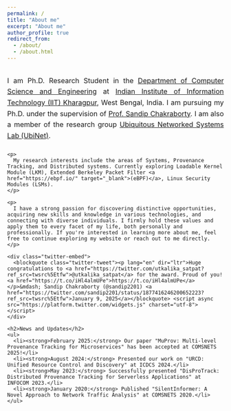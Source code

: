 ```yaml
---
permalink: /
title: "About me"
excerpt: "About me"
author_profile: true
redirect_from: 
  - /about/
  - /about.html
---
```

<div class="about-container">
  <div class="about-content">
    <p>
      I am Ph.D. Research Student in the <a href="https://cse.iitkgp.ac.in" target="_blank">Department of Computer Science and Engineering</a> at <a href="http://www.iitkgp.ac.in" target="_blank">Indian Institute of Information Technology (IIT) Kharagpur</a>, West Bengal, India. I am pursuing my Ph.D. under the supervision of <a href="https://cse.iitkgp.ac.in/~sandipc/index.html" target="_blank">Prof. Sandip Chakraborty</a>. I am also a member of the research group <a href="https://cse.iitkgp.ac.in/resgrp/ubinet/index.html" target="_blank">Ubiquitous Networked Systems Lab (UbiNet)</a>.
    </p>

    <p>
      My research interests include the areas of Systems, Provenance Tracking, and Distributed systems. Currently exploring Loadable Kernel Module (LKM), Extended Berkeley Packet Filter <a href="https://ebpf.io/" target="_blank">(eBPF)</a>, Linux Security Modules (LSMs).
    </p>

    <p>
      I have a strong passion for discovering distinctive opportunities, acquiring new skills and knowledge in various technologies, and connecting with diverse individuals. I firmly hold these values and apply them to every facet of my life, both personally and professionally. If you're interested in learning more about me, feel free to continue exploring my website or reach out to me directly.
    </p>

    <div class="twitter-embed">
      <blockquote class="twitter-tweet"><p lang="en" dir="ltr">Huge congratulations to <a href="https://twitter.com/utkalika_satpat?ref_src=twsrc%5Etfw">@utkalika_satpat</a> for the award. Proud of you! <a href="https://t.co/iHl4almUPe">https://t.co/iHl4almUPe</a></p>&mdash; Sandip Chakraborty (@sandip2201) <a href="https://twitter.com/sandip2201/status/1877416246200652223?ref_src=twsrc%5Etfw">January 9, 2025</a></blockquote> <script async src="https://platform.twitter.com/widgets.js" charset="utf-8"></script>
    </div>

    <h2>News and Updates</h2>
    <ul>
      <li><strong>February 2025:</strong> Our paper "MuProv: Multi-level Provenance Tracking for Microservices" has been accepted at COMSNETS 2025!</li>
      <li><strong>August 2024:</strong> Presented our work on "URCD: Unified Resource Control and Discovery" at ICDCS 2024.</li>
      <li><strong>May 2023:</strong> Successfully presented "DisProTrack: Distributed Provenance Tracking for Serverless Applications" at INFOCOM 2023.</li>
      <li><strong>January 2020:</strong> Published "SilentInformer: A Novel Approach to Network Traffic Analysis" at COMSNETS 2020.</li>
    </ul>
  </div>


</div>

<style>
.about-container {
  margin: 2rem 0;
}

.about-content {
  max-width: 100%;
}

.about-content p {
  text-align: justify;
  font-size: 16px;
  line-height: 1.6;
  margin-bottom: 1.5rem;
}

.about-content h2 {
  font-size: 18px;
  margin-top: 2rem;
  margin-bottom: 1rem;
  color: #333;
}

.about-content ul {
  font-size: 16px;
  line-height: 1.5;
  padding-left: 1.5rem;
}

.about-content li {
  margin-bottom: 0.8rem;
}

.twitter-embed {
  margin: 2rem 0;
  text-align: center;
}

.twitter-embed blockquote {
  margin: 0 auto;
  max-width: 500px;
  transform: scale(0.8);
  transform-origin: center;
}

/* Desktop: Make Twitter embed smaller */
@media (min-width: 769px) {
  .twitter-embed blockquote {
    max-width: 400px;
    transform: scale(0.7);
  }
}

/* Mobile responsiveness */
@media (max-width: 768px) {
  .about-content {
    min-width: auto;
  }
  
  .about-content p {
    font-size: 15px;
    line-height: 1.5;
  }
  
  .about-content ul {
    font-size: 15px;
  }
  
  .about-content h2 {
    font-size: 16px;
  }
}

@media (max-width: 480px) {
  .about-content p {
    font-size: 14px;
  }
  
  .about-content ul {
    font-size: 14px;
  }
  
  .about-content h2 {
    font-size: 15px;
  }
}
</style>

<!--
<a class="twitter-timeline" href="https://twitter.com/utkalika_satpat?ref_src=twsrc%5Etfw">Tweets by utkalika_satpat</a> <script async src="https://platform.twitter.com/widgets.js" charset="utf-8"></script>

<iframe width="560" height="315" src="https://www.youtube.com/embed/0nJBD3hPIpA" title="YouTube video player" frameborder="0" allow="accelerometer; autoplay; clipboard-write; encrypted-media; gyroscope; picture-in-picture; web-share" allowfullscreen></iframe>
-->